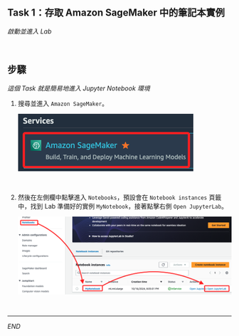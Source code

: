 ## Task 1：存取 Amazon SageMaker 中的筆記本實例

_啟動並進入 Lab_

<br>

## 步驟

_這個 Task 就是簡易地進入 Jupyter Notebook 環境_

1. 搜尋並進入 `Amazon SageMaker`。

    ![](images/img_01.png)

<br>

2. 然後在左側欄中點擊進入 `Notebooks`，預設會在 `Notebook instances` 頁籤中，找到 Lab 準備好的實例 `MyNotebook`，接著點擊右側 `Open JupyterLab`。

    ![](images/img_07.png)

<br>

___

_END_